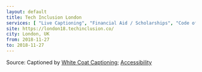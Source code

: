 ```yaml
---
layout: default
title: Tech Inclusion London
services: [ "Live Captioning", "Financial Aid / Scholarships", "Code of Conduct", "Accessibility Fund / Pledge / Statement", "Mobility Access", "Reserved Seating Near Stage", "Dietary Accommodation", "Nursing / Pumping Room", "Prayer Room", "Sign Language Interpreting on Request" ]
site: https://london18.techinclusion.co/
city: London, UK
from: 2018-11-27
to: 2018-11-27
---
```


Source: Captioned by [White Coat Captioning](http://www.whitecoatcaptioning.com/); [Accessibility](https://sf18.techinclusion.co/)
